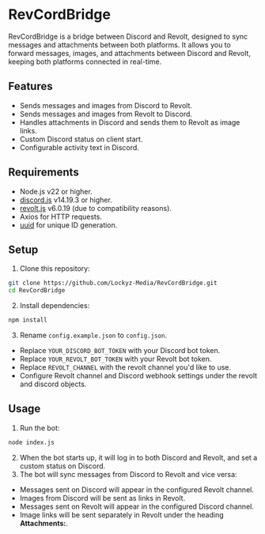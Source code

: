 # RevCordBridge
RevCordBridge is a bridge between Discord and Revolt, designed to sync messages and attachments between both platforms. It allows you to forward messages, images, and attachments between Discord and Revolt, keeping both platforms connected in real-time.

## Features

- Sends messages and images from Discord to Revolt.
- Sends messages and images from Revolt to Discord.
- Handles attachments in Discord and sends them to Revolt as image links.
- Custom Discord status on client start.
- Configurable activity text in Discord.

## Requirements

- Node.js v22 or higher.
- [discord.js](https://discord.js.org/) v14.19.3 or higher.
- [revolt.js](https://github.com/revoltchat/revolt.js) v6.0.19 (due to compatibility reasons).
- Axios for HTTP requests.
- [uuid](https://www.npmjs.com/package/uuid) for unique ID generation.

## Setup

1. Clone this repository:

```bash
git clone https://github.com/Lockyz-Media/RevCordBridge.git
cd RevCordBridge
```

2. Install dependencies:

```bash
npm install
```

3. Rename `config.example.json` to `config.json`.
- Replace `YOUR_DISCORD_BOT_TOKEN` with your Discord bot token.
- Replace `YOUR_REVOLT_BOT_TOKEN` with your Revolt bot token.
- Replace `REVOLT_CHANNEL` with the revolt channel you'd like to use.
- Configure Revolt channel and Discord webhook settings under the revolt and discord objects.

## Usage
1) Run the bot:
```bash
node index.js
```
2) When the bot starts up, it will log in to both Discord and Revolt, and set a custom status on Discord.
3) The bot will sync messages from Discord to Revolt and vice versa:
  - Messages sent on Discord will appear in the configured Revolt channel.
  - Images from Discord will be sent as links in Revolt.
  - Messages sent on Revolt will appear in the configured Discord channel.
  - Image links will be sent separately in Revolt under the heading **Attachments:**.
